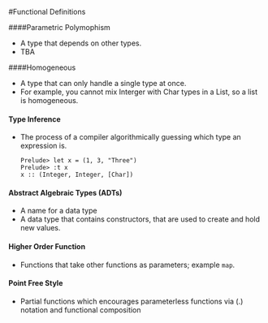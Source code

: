 #Functional Definitions


####Parametric Polymophism

- A type that depends on other types.
- TBA

####Homogeneous

- A type that can only handle a single type at once. 
- For example, you cannot mix Interger with Char types in a List, so a list is homogeneous.

#### Type Inference

- The process of a compiler algorithmically guessing which type an expression is.

    ```
    Prelude> let x = (1, 3, "Three")
    Prelude> :t x
    x :: (Integer, Integer, [Char])

    ```
#### Abstract Algebraic Types (ADTs)
- A name for a data type
- A data type that contains constructors, that are used to create and hold new values.

#### Higher Order Function
- Functions that take other functions as parameters; example `map`. 

#### Point Free Style
- Partial functions which encourages parameterless functions via (.) notation and functional composition